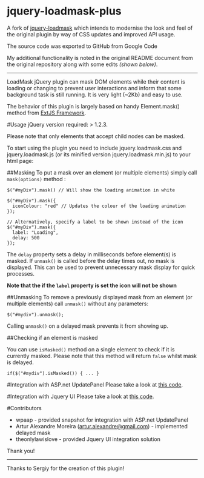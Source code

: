 # jquery-loadmask-plus

A fork of [jquery-loadmask](https://code.google.com/p/jquery-loadmask/) which intends to modernise the look and feel of the original plugin by way of CSS updates and improved API usage.

The source code was exported to GitHub from Google Code

My additional functionality is noted in the original README document from the original repository along with some edits *(shown below)*.


---

LoadMask jQuery plugin can mask DOM elements while their content is loading or changing to prevent user interactions and inform that some background task is still running. It is very light (~2Kb) and easy to use.

The behavior of this plugin is largely based on handy Element.mask() method from [ExtJS Framework](http://extjs.com/deploy/dev/examples/form/xml-form.html).

#Usage
jQuery version required: > 1.2.3.

Please note that only elements that accept child nodes can be masked.

To start using the plugin you need to include jquery.loadmask.css and jquery.loadmask.js (or its minified version jquery.loadmask.min.js) to your html page:

<link href="jquery.loadmask.css" rel="stylesheet" type="text/css" />
<script type="text/javascript" src="jquery.loadmask.min.js"></script>

##Masking
To put a mask over an element (or multiple elements) simply call `mask(options)` method :

```
$("#myDiv").mask() // Will show the loading animation in white

$("#myDiv").mask({
  iconColour: "red" // Updates the colour of the loading animation
});

// Alternatively, specify a label to be shown instead of the icon
$("#myDiv").mask({
  label: "Loading",
  delay: 500
});
```

The `delay` property sets a delay in milliseconds before element(s) is masked. If `unmask()` is called before the delay times out, no mask is displayed. This can be used to prevent unnecessary mask display for quick processes.

**Note that the if the `label` property is set the icon will not be shown**

##Unmasking
To remove a previously displayed mask from an element (or multiple elements) call `unmask()` without any parameters:

```
$("#mydiv").unmask();
```

Calling `unmask()` on a delayed mask prevents it from showing up.

##Checking if an element is masked

You can use `isMasked()` method on a single element to check if it is currently masked. Please note that this method will return `false` whilst mask is delayed.

```
if($("#mydiv").isMasked()) { ... }
```

#Integration with ASP.net UpdatePanel
Please take a look at [this code](http://plugins.jquery.com/node/10817).

#Integration with Jquery UI
Please take a look at [this code](http://code.google.com/p/jquery-loadmask/issues/detail?id=4&can=1).

#Contributors
 - wpaap - provided snapshot for integration with ASP.net UpdatePanel
 - Artur Alexandre Moreira (artur.alexandre@gmail.com) - implemented delayed mask
 - theonlylawislove - provided Jquery UI integration solution

Thank you!

---

Thanks to Sergiy for the creation of this plugin!
